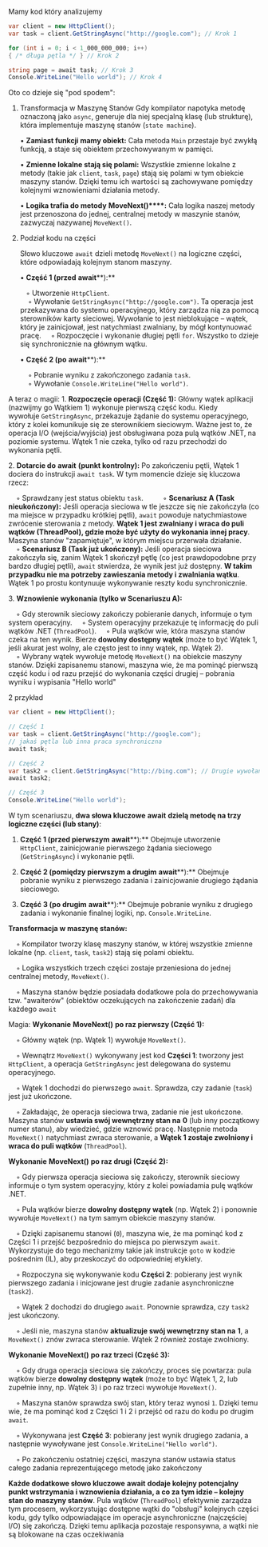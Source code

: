 Mamy kod który analizujemy
```csharp
var client = new HttpClient();
var task = client.GetStringAsync("http://google.com"); // Krok 1

for (int i = 0; i < 1_000_000_000; i++)
{ /* długa pętla */ } // Krok 2

string page = await task; // Krok 3
Console.WriteLine("Hello world"); // Krok 4
```
Oto co dzieje się "pod spodem":

1. Transformacja w Maszynę Stanów
	Gdy kompilator napotyka metodę oznaczoną jako `async`, generuje dla niej specjalną klasę (lub strukturę), która implementuje maszynę stanów (`state machine`).

	• **Zamiast funkcji mamy obiekt:** Cała metoda `Main` przestaje być zwykłą funkcją, a staje się obiektem przechowywanym w pamięci.

	• **Zmienne lokalne stają się polami:** Wszystkie zmienne lokalne z metody (takie jak `client`, `task`, `page`) stają się polami w tym obiekcie maszyny stanów. Dzięki temu ich wartości są zachowywane pomiędzy kolejnymi wznowieniami działania metody.

	• **Logika trafia do metody** **MoveNext()****:** Cała logika naszej metody jest przenoszona do jednej, centralnej metody w maszynie stanów, zazwyczaj nazywanej `MoveNext()`.
	
2. Podział kodu na części

	Słowo kluczowe `await` dzieli metodę `MoveNext()` na logiczne części, które odpowiadają kolejnym stanom maszyny.

	• **Część 1 (przed** **await****):**

	   ◦ Utworzenie `HttpClient`.
	    ◦ Wywołanie `GetStringAsync("http://google.com")`. Ta operacja jest przekazywana do systemu operacyjnego, który zarządza nią za pomocą sterowników karty sieciowej. Wywołanie to jest nieblokujące – wątek, który je zainicjował, jest natychmiast zwalniany, by mógł kontynuować pracę.
	    ◦ Rozpoczęcie i wykonanie długiej pętli `for`. Wszystko to dzieje się synchronicznie na głównym wątku.

	• **Część 2 (po** **await****):**

	    ◦ Pobranie wyniku z zakończonego zadania `task`.
	    ◦ Wywołanie `Console.WriteLine("Hello world")`.



A teraz o magii:
1. **Rozpoczęcie operacji (Część 1):** Główny wątek aplikacji (nazwijmy go Wątkiem 1) wykonuje pierwszą część kodu. Kiedy wywołuje `GetStringAsync`, przekazuje żądanie do systemu operacyjnego, który z kolei komunikuje się ze sterownikiem sieciowym. Ważne jest to, że operacja I/O (wejścia/wyjścia) jest obsługiwana poza pulą wątków .NET, na poziomie systemu. Wątek 1 nie czeka, tylko od razu przechodzi do wykonania pętli.

2. **Dotarcie do** **await** **(punkt kontrolny):** Po zakończeniu pętli, Wątek 1 dociera do instrukcji `await task`. W tym momencie dzieje się kluczowa rzecz:

    ◦ Sprawdzany jest status obiektu `task`.
    
    ◦ **Scenariusz A (Task nieukończony):** Jeśli operacja sieciowa w tle jeszcze się nie zakończyła (co ma miejsce w przypadku krótkiej pętli), `await` powoduje natychmiastowe zwrócenie sterowania z metody. **Wątek 1 jest zwalniany i wraca do puli wątków (****ThreadPool****), gdzie może być użyty do wykonania innej pracy**. Maszyna stanów "zapamiętuje", w którym miejscu przerwała działanie.
    
    ◦ **Scenariusz B (Task już ukończony):** Jeśli operacja sieciowa zakończyła się, zanim Wątek 1 skończył pętlę (co jest prawdopodobne przy bardzo długiej pętli), `await` stwierdza, że wynik jest już dostępny. **W takim przypadku nie ma potrzeby zawieszania metody i zwalniania wątku**. Wątek 1 po prostu kontynuuje wykonywanie reszty kodu synchronicznie.

3. **Wznowienie wykonania (tylko w Scenariuszu A):**

    ◦ Gdy sterownik sieciowy zakończy pobieranie danych, informuje o tym system operacyjny.
    ◦ System operacyjny przekazuje tę informację do puli wątków .NET (`ThreadPool`).
    ◦ Pula wątków wie, która maszyna stanów czeka na ten wynik. Bierze **dowolny dostępny wątek** (może to być Wątek 1, jeśli akurat jest wolny, ale często jest to inny wątek, np. Wątek 2).
    ◦ Wybrany wątek wywołuje metodę `MoveNext()` na obiekcie maszyny stanów. Dzięki zapisanemu stanowi, maszyna wie, że ma pominąć pierwszą część kodu i od razu przejść do wykonania części drugiej – pobrania wyniku i wypisania "Hello world"





2 przykład
```csharp
var client = new HttpClient();

// Część 1
var task = client.GetStringAsync("http://google.com");
// jakaś pętla lub inna praca synchroniczna
await task;

// Część 2
var task2 = client.GetStringAsync("http://bing.com"); // Drugie wywołanie dla przykładu
await task2;

// Część 3
Console.WriteLine("Hello world");
```
W tym scenariuszu, **dwa słowa kluczowe** **await** **dzielą metodę na trzy logiczne części (lub stany)**:

1. **Część 1 (przed pierwszym** **await****):** Obejmuje utworzenie `HttpClient`, zainicjowanie pierwszego żądania sieciowego (`GetStringAsync`) i wykonanie pętli.

2. **Część 2 (pomiędzy pierwszym a drugim** **await****):** Obejmuje pobranie wyniku z pierwszego zadania i zainicjowanie drugiego żądania sieciowego.

3. **Część 3 (po drugim** **await****):** Obejmuje pobranie wyniku z drugiego zadania i wykonanie finalnej logiki, np. `Console.WriteLine`.

**Transformacja w maszynę stanów:**

    ◦ Kompilator tworzy klasę maszyny stanów, w której wszystkie zmienne lokalne (np. `client`, `task`, `task2`) stają się polami obiektu.

    ◦ Logika wszystkich trzech części zostaje przeniesiona do jednej centralnej metody, `MoveNext()`.

    ◦ Maszyna stanów będzie posiadała dodatkowe pola do przechowywania tzw. "awaiterów" (obiektów oczekujących na zakończenie zadań) dla każdego `await`

Magia:
**Wykonanie** **MoveNext()** **po raz pierwszy (Część 1):**

    ◦ Główny wątek (np. Wątek 1) wywołuje `MoveNext()`.

    ◦ Wewnątrz `MoveNext()` wykonywany jest kod **Części 1**: tworzony jest `HttpClient`, a operacja `GetStringAsync` jest delegowana do systemu operacyjnego.

    ◦ Wątek 1 dochodzi do pierwszego `await`. Sprawdza, czy zadanie (`task`) jest już ukończone.

    ◦ Zakładając, że operacja sieciowa trwa, zadanie nie jest ukończone. Maszyna stanów **ustawia swój wewnętrzny stan na** **0** (lub inny początkowy numer stanu), aby wiedzieć, gdzie wznowić pracę. Następnie metoda `MoveNext()` natychmiast zwraca sterowanie, a **Wątek 1 zostaje zwolniony i wraca do puli wątków** (`ThreadPool`).

**Wykonanie** **MoveNext()** **po raz drugi (Część 2):**

    ◦ Gdy pierwsza operacja sieciowa się zakończy, sterownik sieciowy informuje o tym system operacyjny, który z kolei powiadamia pulę wątków .NET.

    ◦ Pula wątków bierze **dowolny dostępny wątek** (np. Wątek 2) i ponownie wywołuje `MoveNext()` na tym samym obiekcie maszyny stanów.

    ◦ Dzięki zapisanemu stanowi (`0`), maszyna wie, że ma pominąć kod z Części 1 i przejść bezpośrednio do miejsca po pierwszym `await`. Wykorzystuje do tego mechanizmy takie jak instrukcje `goto` w kodzie pośrednim (IL), aby przeskoczyć do odpowiedniej etykiety.

    ◦ Rozpoczyna się wykonywanie kodu **Części 2**: pobierany jest wynik pierwszego zadania i inicjowane jest drugie zadanie asynchroniczne (`task2`).

    ◦ Wątek 2 dochodzi do drugiego `await`. Ponownie sprawdza, czy `task2` jest ukończony.

    ◦ Jeśli nie, maszyna stanów **aktualizuje swój wewnętrzny stan na** **1**, a `MoveNext()` znów zwraca sterowanie. Wątek 2 również zostaje zwolniony.

**Wykonanie** **MoveNext()** **po raz trzeci (Część 3):**

    ◦ Gdy druga operacja sieciowa się zakończy, proces się powtarza: pula wątków bierze **dowolny dostępny wątek** (może to być Wątek 1, 2, lub zupełnie inny, np. Wątek 3) i po raz trzeci wywołuje `MoveNext()`.

    ◦ Maszyna stanów sprawdza swój stan, który teraz wynosi `1`. Dzięki temu wie, że ma pominąć kod z Części 1 i 2 i przejść od razu do kodu po drugim `await`.

    ◦ Wykonywana jest **Część 3**: pobierany jest wynik drugiego zadania, a następnie wywoływane jest `Console.WriteLine("Hello world")`.

    ◦ Po zakończeniu ostatniej części, maszyna stanów ustawia status całego zadania reprezentującego metodę jako zakończony


**Każde dodatkowe słowo kluczowe** **await** **dodaje kolejny potencjalny punkt wstrzymania i wznowienia działania, a co za tym idzie – kolejny stan do maszyny stanów**. Pula wątków (`ThreadPool`) efektywnie zarządza tym procesem, wykorzystując dostępne wątki do "obsługi" kolejnych części kodu, gdy tylko odpowiadające im operacje asynchroniczne (najczęściej I/O) się zakończą. Dzięki temu aplikacja pozostaje responsywna, a wątki nie są blokowane na czas oczekiwania